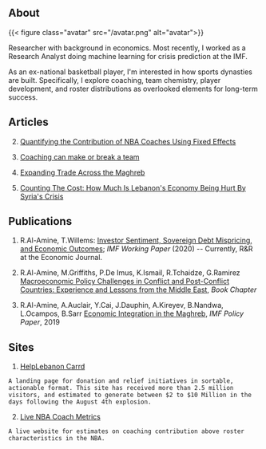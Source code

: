 ## About 

{{< figure class="avatar" src="/avatar.png" alt="avatar">}}

Researcher with background in economics. Most recently, I worked as a Research Analyst doing machine learning for crisis prediction at the IMF.

As an ex-national basketball player, I'm interested in how sports dynasties are built. Specifically, I explore coaching, team chemistry, player development, and roster distributions as overlooked elements for long-term success. 

## Articles


2. [Quantifying the Contribution of NBA Coaches Using Fixed Effects](https://towardsdatascience.com/quantifying-the-contribution-of-nba-coaches-using-fixed-effects-56f77f22153a)

3. [Coaching can make or break a team](https://ramzyalamine.medium.com/coaching-can-make-or-break-a-team-just-ask-doc-rivers-67ce3ed051c7)

4. [Expanding Trade Across the Maghreb](https://blogs.imf.org/2019/04/23/expanding-trade-across-the-maghreb/)

5. [Counting The Cost: How Much Is Lebanon's Economy Being Hurt By Syria's Crisis](https://www.executive-magazine.com/economics-policy/lebanon-syria-crisis)


<!-- 2. [The Case for Flow Over Talent in the NBA](/posts/nba-flow)
 -->

## Publications

  1. R.Al-Amine, T.Willems: [Investor Sentiment, Sovereign Debt Mispricing, and Economic Outcomes]((https://www.imf.org/en/Publications/WP/Issues/2020/08/14/Investor-Sentiment-Sovereign-Debt-Mispricing-and-Economic-Outcomes-49569)); _IMF Working Paper_ (2020) -- Currently, R&R at the Economic Journal.

  2. R.Al-Amine, M.Griffiths, P.De Imus, K.Ismail, R.Tchaidze, G.Ramirez [Macroeconomic Policy Challenges in Conflict and Post-Conflict Countries: Experience and Lessons from the Middle East](https://oxford.universitypressscholarship.com/view/10.1093/oso/9780198853091.001.0001/oso-9780198853091-chapter-19), _Book Chapter_

  3. R.Al-Amine, A.Auclair, Y.Cai, J.Dauphin, A.Kireyev, B.Nandwa, L.Ocampos, B.Sarr [Economic Integration in the Maghreb](https://www.imf.org/en/Publications/Departmental-Papers-Policy-Papers/Issues/2019/02/08/Economic-Integration-in-the-Maghreb-An-Untapped-Source-of-Growth-46273), *IMF Policy Paper*, 2019


## Sites

  1. [HelpLebanon Carrd](https://helplebanon.carrd.co/) 

    A landing page for donation and relief initiatives in sortable, actionable format. This site has received more than 2.5 million visitors, and estimated to generate between $2 to $10 Million in the days following the August 4th explosion. 

  2. [Live NBA Coach Metrics](https://nbacoacheffects.herokuapp.com/)
    
    A live website for estimates on coaching contribution above roster characteristics in the NBA. 

<!-- ---

## Awards


Year | Award | Category
-----|-------|--------
2010 |   | Won Outstanding Lead Actor in a miniseries or a movie
2018 | IMF Innovation | Won Innovation Champion 
2010 | FIBA | Selected on the Lebanese Under-18 National Team

--- -->

